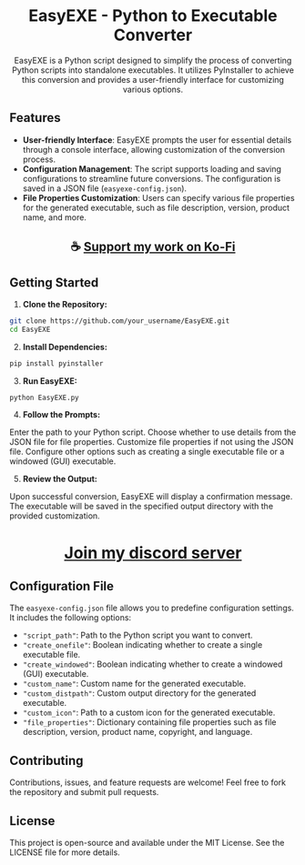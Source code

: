 <div align="center">

# EasyEXE - Python to Executable Converter

EasyEXE is a Python script designed to simplify the process of converting Python scripts into standalone executables. It utilizes PyInstaller to achieve this conversion and provides a user-friendly interface for customizing various options.

</div>

## Features

- **User-friendly Interface**: EasyEXE prompts the user for essential details through a console interface, allowing customization of the conversion process.
- **Configuration Management**: The script supports loading and saving configurations to streamline future conversions. The configuration is saved in a JSON file (`easyexe-config.json`).
- **File Properties Customization**: Users can specify various file properties for the generated executable, such as file description, version, product name, and more.

<div align="center">

## ☕ [Support my work on Ko-Fi](https://ko-fi.com/thatsinewave)

</div>

## Getting Started

1. **Clone the Repository:**

```bash
git clone https://github.com/your_username/EasyEXE.git
cd EasyEXE
```

2. **Install Dependencies:**

```python
pip install pyinstaller
```

3. **Run EasyEXE:**

```python
python EasyEXE.py
```

4. **Follow the Prompts:**

Enter the path to your Python script.
Choose whether to use details from the JSON file for file properties.
Customize file properties if not using the JSON file.
Configure other options such as creating a single executable file or a windowed (GUI) executable.

5. **Review the Output:**
   
Upon successful conversion, EasyEXE will display a confirmation message.
The executable will be saved in the specified output directory with the provided customization.

<div align="center">

# [Join my discord server](https://thatsinewave.github.io/Discord-Redirect/)

</div>

## Configuration File

The `easyexe-config.json` file allows you to predefine configuration settings. It includes the following options:

- `"script_path"`: Path to the Python script you want to convert.
- `"create_onefile"`: Boolean indicating whether to create a single executable file.
- `"create_windowed"`: Boolean indicating whether to create a windowed (GUI) executable.
- `"custom_name"`: Custom name for the generated executable.
- `"custom_distpath"`: Custom output directory for the generated executable.
- `"custom_icon"`: Path to a custom icon for the generated executable.
- `"file_properties"`: Dictionary containing file properties such as file description, version, product name, copyright, and language.

## Contributing

Contributions, issues, and feature requests are welcome! Feel free to fork the repository and submit pull requests.

## License

This project is open-source and available under the MIT License. See the LICENSE file for more details.
